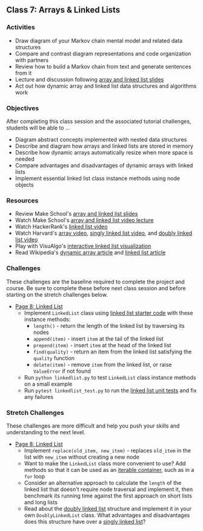 ## Class 7: Arrays & Linked Lists

### Activities
- Draw diagram of your Markov chain mental model and related data structures
- Compare and contrast diagram representations and code organization with partners
- Review how to build a Markov chain from text and generate sentences from it
- Lecture and discussion following [array and linked list slides]
- Act out how dynamic array and linked list data structures and algorithms work

### Objectives
After completing this class session and the associated tutorial challenges, students will be able to ...
- Diagram abstract concepts implemented with nested data structures
- Describe and diagram how arrays and linked lists are stored in memory
- Describe how dynamic arrays automatically resize when more space is needed
- Compare advantages and disadvantages of dynamic arrays with linked lists
- Implement essential linked list class instance methods using node objects

### Resources
- Review Make School's [array and linked list slides]
- Watch Make School's [array and linked list video lecture]
- Watch HackerRank's [linked list video]
- Watch Harvard's [array video], [singly linked list video], and [doubly linked list video]
- Play with VisuAlgo's [interactive linked list visualization][VisuAlgo list]
- Read Wikipedia's [dynamic array article] and [linked list article]

### Challenges
These challenges are the baseline required to complete the project and course.
Be sure to complete these before next class session and before starting on the stretch challenges below.
- [Page 8: Linked List]
    - Implement `LinkedList` class using [linked list starter code] with these instance methods:
        - `length()` - return the length of the linked list by traversing its nodes
        - `append(item)` - insert `item` at the tail of the linked list
        - `prepend(item)` - insert `item` at the head of the linked list
        - `find(quality)` - return an item from the linked list satisfying the `quality` function
        - `delete(item)` - remove `item` from the linked list, or raise `ValueError` if not found
    - Run `python linkedlist.py` to test `LinkedList` class instance methods on a small example
    - Run `pytest linkedlist_test.py` to run the [linked list unit tests] and fix any failures

### Stretch Challenges
These challenges are more difficult and help you push your skills and understanding to the next level.
- [Page 8: Linked List]
    - Implement `replace(old_item, new_item)` - replaces `old_item` in the list with `new_item` without creating a new node
    - Want to make the `LinkedList` class more convenient to use? Add methods so that it can be used as an [iterable container], such as in a `for` loop
    - Consider an alternative approach to calculate the `length` of the linked list that doesn't require node traversal and implement it, then benchmark its running time against the first approach on short lists and long lists
    - Read about the [doubly linked list] structure and implement it in your own `DoublyLinkedList` class. What advantages and disadvantages does this structure have over a [singly linked list][linked list article]?


[array and linked list slides]:slides/ArraysLinkedLists.pdf
[array and linked list video lecture]: https://www.youtube.com/watch?v=3WWuf4H61Nk
[linked list video]: https://www.youtube.com/watch?v=njTh_OwMljA
[array video]: https://www.youtube.com/watch?v=7EdaoE46BTI
[singly linked list video]: https://www.youtube.com/watch?v=ZoG2hOIoTnA
[doubly linked list video]: https://www.youtube.com/watch?v=HmAEzp1taIE
[dynamic array article]: https://en.wikipedia.org/wiki/Dynamic_array
[linked list article]: https://en.wikipedia.org/wiki/Linked_list
[doubly linked list]: https://en.wikipedia.org/wiki/Doubly_linked_list
[VisuAlgo list]: https://visualgo.net/list

[Page 8: Linked List]: https://www.makeschool.com/academy/tutorial/tweet-generator-data-structures-probability-with-python/linked-list
[iterable container]: https://docs.python.org/3/library/stdtypes.html#typeiter

[linked list starter code]: source/linkedlist.py
[linked list unit tests]: source/linkedlist_test.py
